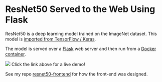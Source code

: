 # ResNet50 Served to the Web Using Flask

ResNet50 is a deep learning model trained on the ImageNet dataset. This model is [imported from TensorFlow / Keras](https://keras.io/api/applications/resnet/#resnet50-function). 

The model is served over a [Flask](https://flask.palletsprojects.com/en/1.1.x/) web server and then run from a [Docker container](https://www.docker.com/resources/what-container).

[<img src="https://img.shields.io/badge/live-demo-blueviolet?style=for-the-badge&logo=appveyor?">](http://resnet.surge.sh)
Click the link above for a live demo!

See my repo [resnet50-frontend](https://github.com/btphan95/resnet-flask) for how the front-end was designed.

